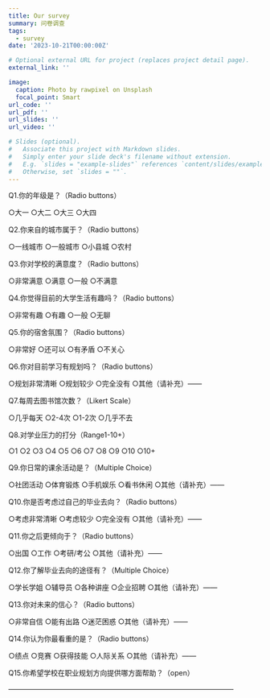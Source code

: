 ```yaml
---
title: Our survey
summary: 问卷调查
tags:
  - survey
date: '2023-10-21T00:00:00Z'

# Optional external URL for project (replaces project detail page).
external_link: ''

image:
  caption: Photo by rawpixel on Unsplash
  focal_point: Smart
url_code: ''
url_pdf: ''
url_slides: ''
url_video: ''

# Slides (optional).
#   Associate this project with Markdown slides.
#   Simply enter your slide deck's filename without extension.
#   E.g. `slides = "example-slides"` references `content/slides/example-slides.md`.
#   Otherwise, set `slides = ""`.
---
```


Q1.你的年级是？（Radio buttons）

○大一		○大二		○大三		○大四

Q2.你来自的城市属于？（Radio buttons）

○一线城市		○一般城市		○小县城		○农村

Q3.你对学校的满意度？（Radio buttons）

○非常满意		○满意		○一般		○不满意

Q4.你觉得目前的大学生活有趣吗？（Radio buttons）

○非常有趣		○有趣		○一般		○无聊

Q5.你的宿舍氛围？（Radio buttons）

○非常好		○还可以		○有矛盾		○不关心

Q6.你对目前学习有规划吗？（Radio buttons）

○规划非常清晰		○规划较少		○完全没有		○其他（请补充）——

Q7.每周去图书馆次数？（Likert Scale）

○几乎每天		○2-4次		○1-2次		○几乎不去

Q8.对学业压力的打分（Range1-10+）

○1	○2	○3	○4	○5	○6	○7	○8	○9	○10	 ○10+

Q9.你日常的课余活动是？（Multiple Choice）

○社团活动	○体育锻炼	○手机娱乐	○看书休闲	○其他（请补充）——

Q10.你是否考虑过自己的毕业去向？（Radio buttons）

○考虑非常清晰		○考虑较少		○完全没有		○其他（请补充）——

Q11.你之后更倾向于？（Radio buttons）

○出国		○工作		○考研/考公		○其他（请补充）——

Q12.你了解毕业去向的途径有？（Multiple Choice）

○学长学姐	○辅导员		○各种讲座	○企业招聘	○其他（请补充）——

Q13.你对未来的信心？（Radio buttons）

○非常自信		○能有出路		○迷茫困惑		○其他（请补充）——

Q14.你认为你最看重的是？（Radio buttons）

○绩点	 ○竞赛	 ○获得技能	 ○人际关系	 ○其他（请补充）——

Q15.你希望学校在职业规划方向提供哪方面帮助？（open）

————————————————————————————————